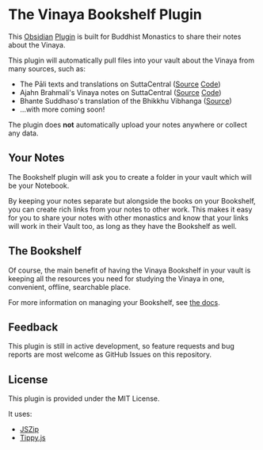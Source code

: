 # The Vinaya Bookshelf Plugin

This [Obsidian](https://obsidian.md/) [Plugin](https://obsidian.md/plugins)
is built for Buddhist Monastics to share their notes about the Vinaya.

This plugin will automatically pull files into your vault about the Vinaya from many sources, such as:
  - The Pāli texts and translations on SuttaCentral ([Source](https://suttacentral.net/pitaka/vinaya/pli-tv-vi?lang=en) [Code](https://github.com/obu-labs/pali-vinaya-notes))
  - Ajahn Brahmali's Vinaya notes on SuttaCentral ([Source](https://suttacentral.net/edition/pli-tv-vi/en/brahmali/general-introduction?lang=en) [Code](https://github.com/obu-labs/brahmali-vinaya-notes))
  - Bhante Suddhaso's translation of the Bhikkhu Vibhanga ([Source](https://bhantesuddhaso.com/teachings/vinaya/))
  - ...with more coming soon!

The plugin does **not** automatically upload your notes anywhere or collect any data.

## Your Notes

The Bookshelf plugin will ask you to create a folder in your vault which will be your Notebook.

By keeping your notes separate but alongside the books on your Bookshelf,
you can create rich links from your notes to other work.
This makes it easy for you to share your notes with other monastics and know that
your links will work in their Vault too, as long as they have the Bookshelf as well.

## The Bookshelf

Of course, the main benefit of having the Vinaya Bookshelf in your vault is
keeping all the resources you need for studying the Vinaya in one, convenient,
offline, searchable place.

For more information on managing your Bookshelf, see [the docs](https://labs.buddhistuniversity.net/vinaya/docs/guides/modules/).

## Feedback

This plugin is still in active development, so feature requests and bug reports
are most welcome as GitHub Issues on this repository.

## License

This plugin is provided under the MIT License.

It uses:
 - [JSZip](https://stuk.github.io/jszip/)
 - [Tippy.js](https://atomiks.github.io/tippyjs/)

